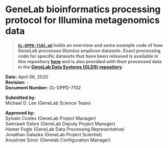 # GeneLab bioinformatics processing protocol for Illumina metagenomics data

> **[`GL-DPPD-7102.md`](https://github.com/AstrobioMike/mock-temp/blob/master/metagenomics/GL-DPPD-7104.md) holds an overview and some example code of how GeneLab processes Illumina amplicon datasets. Exact processing code for specific datasets that have been released is available in this repository [here](https://github.com/AstrobioMike/mock-temp/tree/master/metagenomics/processing-code) and is also provided with their processed data in the [GeneLab Data Systems (GLDS) repository](https://genelab-data.ndc.nasa.gov/genelab/projects).**  

**Date:** April 06, 2020  
**Revision:** -  
**Document Number:** GL-DPPD-7102  

**Submitted by:**  
Michael D. Lee (GeneLab Science Team)

**Approved by:**  
Sylvain Costes (GeneLab Project Manager)  
Samrawit Gebre (GeneLab Deputy Project Manager)  
Homer Fogle (GeneLab Data Processing Representative)  
Jonathan Galazka (GeneLab Project Scientist)  
Anushree Sonic (Genelab Configuration Manager)  
